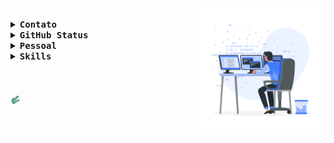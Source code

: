 <img align="right" style="width:40%;" src="https://github.com/luiz-fg/luiz-fg/blob/main/Asset/img/Programmer.svg" />

<br>
<details align="left" >
  <summary><b> <samp> Contato </samp></b></summary>
  <samp>
   :email:&nbsp;<a href=mailto:luiz.gomes@universo.univates.br?subject="Contato Profissional - atráves do github">Enviar e-mail</a>
   </samp>
</details>

<details align="left">
  <summary><b> <samp> GitHub Status</samp></b></summary>
 
  <img
  align="left"
  height="180"
  src="https://github-readme-stats.vercel.app/api?username=luiz-fg&count_private=true&show_icons=true&include_all_commits&icon_color=ff6e4a&text_color=a3c9a7&title_color=5c5259&custom_title=Luiz-fg&hide_border=true"
/>
</details>
 

<details align="left">
  <summary><b> <samp> Pessoal </samp></b></summary>
  <samp>
    <br/>
    <p>:robot: Luiz Fernando</p>
    <p>:student: Pós Graduação em Desenvolvimento Full Stack - <a href="http://online.pucrs.br">PUCRS</a></p>
    <p><i>Início: 2022</i></p>
    <p>:student: Análise e Desenvolvimento de Sistemas - <a href="http://www.univates.br">Univates</a></p>
    <p><i>Formado: 12/01/2022</i></p>
    <p>:musical_note: AC:zap:DC lover </p>
    <p>:blue_book: De tudo um pouco </p>
    <p>:clapper: Filmes - Séries - Documentários</p>
    <p>:small_airplane: Viajar  -  :bicyclist: Pedalar  -  :coffee: coffee of course</p>
   </samp>
  
  
</details>

<details align="left">
  <summary><b> <samp> Skills </samp></b></summary>
  <samp>
      <br>
      <img  style="width:4%;" src="https://github.com/luiz-fg/luiz-fg/blob/main/Asset/icons/java.svg" />&nbsp;&nbsp;
      <img  style="width:4%;" src="https://github.com/luiz-fg/luiz-fg/blob/main/Asset/icons/mysql.svg" />&nbsp;&nbsp;
      <img  style="width:4%;" src="https://github.com/luiz-fg/luiz-fg/blob/main/Asset/icons/html5.svg" />&nbsp;&nbsp;
      <img  style="width:4%;" src="https://github.com/luiz-fg/luiz-fg/blob/main/Asset/icons/css3.svg" />&nbsp;&nbsp;
      <img  style="width:4%;" src="https://github.com/luiz-fg/luiz-fg/blob/main/Asset/icons/javascript.svg" />
   </samp>
</details>
        
<br>
<br>
<br>

    
    
<img align="center" style="width:3%; user-select: none;" src="https://github.com/luiz-fg/luiz-fg/blob/main/Asset/img/jacare.png" /> 



<!--
**luiz-fg/luiz-fg** is a ✨ _special_ ✨ repository because its `README.md` (this file) appears on your GitHub profile.

Here are some ideas to get you started:

- 🔭 I’m currently working on ...
- 🌱 I’m currently learning ...
- 👯 I’m looking to collaborate on ...
- 🤔 I’m looking for help with ...
- 💬 Ask me about ...
- 📫 How to reach me: ...
- 😄 Pronouns: ...
- ⚡ Fun fact: ...
-->
